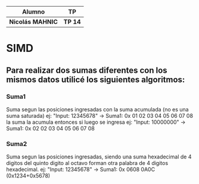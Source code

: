 |Alumno|TP|
| ------------- | ------------- |
| **Nicolás MAHNIC** | **TP 14** |

# SIMD
## Para realizar dos sumas diferentes con los mismos datos utilicé los siguientes algoritmos:
### Suma1
Suma segun las posiciones ingresadas con la suma acumulada (no es una suma saturada)
ej: "Input: 12345678" -> Suma1: 0x 01 02 03 04 05 06 07 08
la suma la acumula entonces si luego se ingresa
ej: "Input: 10000000" -> Suma1: 0x 02 02 03 04 05 06 07 08
### Suma2
Suma segun las posiciones ingresadas, siendo una suma hexadecimal de 4 digitos
del quinto  digito  al octavo forman otra palabra de 4 digitos hexadecimal.
ej: "Input: 12345678" -> Suma1: 0x 0608 0A0C (0x1234+0x5678)